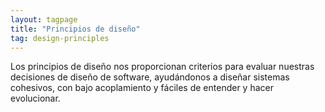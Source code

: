 ```yaml
---
layout: tagpage
title: "Principios de diseño"
tag: design-principles
---
```


Los principios de diseño nos proporcionan criterios para evaluar nuestras decisiones de diseño de software, ayudándonos a diseñar sistemas cohesivos, con bajo acoplamiento y fáciles de entender y hacer evolucionar.
